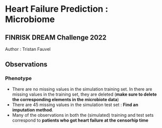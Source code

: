# Heart Failure Prediction : Microbiome
## FINRISK DREAM Challenge 2022

Author : Tristan Fauvel

## Observations
### Phenotype

* There are no missing values in the simulation training set. In there are missing values in the training set, they are deleted (**make sure to delete the corresponding elements in the microbiote data**)
* There are 45 missing values in the simulation test set : **Find an imputation method**. 
* Many of the observations in both the (simulated) training and test sets correspond to **patients who got heart failure at the censorhip time** 
